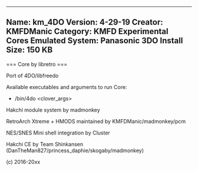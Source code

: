 -----------------------
Name: km_4DO
Version: 4-29-19
Creator: KMFDManic
Category: KMFD Experimental Cores
Emulated System: Panasonic 3DO
Install Size: 150 KB
-----------------------
=== Core by libretro ===

Port of 4DO/libfreedo

Available executables and arguments to run Core:
- /bin/4do <rom> <clover_args>

Hakchi module system by madmonkey

RetroArch Xtreme + HMODS maintained by KMFDManic/madmonkey/pcm

NES/SNES Mini shell integration by Cluster

Hakchi CE by Team Shinkansen (DanTheMan827/princess_daphie/skogaby/madmonkey)

(c) 2016-20xx
